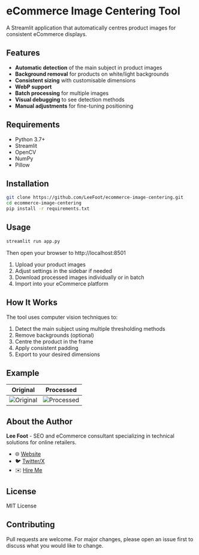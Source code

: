 # eCommerce Image Centering Tool

A Streamlit application that automatically centres product images for consistent eCommerce displays.

## Features

- **Automatic detection** of the main subject in product images
- **Background removal** for products on white/light backgrounds
- **Consistent sizing** with customisable dimensions
- **WebP support**
- **Batch processing** for multiple images
- **Visual debugging** to see detection methods
- **Manual adjustments** for fine-tuning positioning

## Requirements

- Python 3.7+
- Streamlit
- OpenCV
- NumPy
- Pillow

## Installation

```bash
git clone https://github.com/LeeFoot/ecommerce-image-centering.git
cd ecommerce-image-centering
pip install -r requirements.txt
```

## Usage

```bash
streamlit run app.py
```

Then open your browser to http://localhost:8501

1. Upload your product images
2. Adjust settings in the sidebar if needed
3. Download processed images individually or in batch
4. Import into your eCommerce platform

## How It Works

The tool uses computer vision techniques to:

1. Detect the main subject using multiple thresholding methods
2. Remove backgrounds (optional)
3. Centre the product in the frame
4. Apply consistent padding
5. Export to your desired dimensions

## Example

| Original | Processed |
|----------|-----------|
| ![Original](https://via.placeholder.com/200x200.png?text=Original) | ![Processed](https://via.placeholder.com/200x200.png?text=Centered) |

## About the Author

**Lee Foot** - SEO and eCommerce consultant specializing in technical solutions for online retailers.

- 🌐 [Website](https://leefoot.co.uk)
- 🐦 [Twitter/X](https://x.com/LeeFootSEO/)
- ✉️ [Hire Me](mailto:hello@leefoot.co.uk)

## License

MIT License

## Contributing

Pull requests are welcome. For major changes, please open an issue first to discuss what you would like to change.
